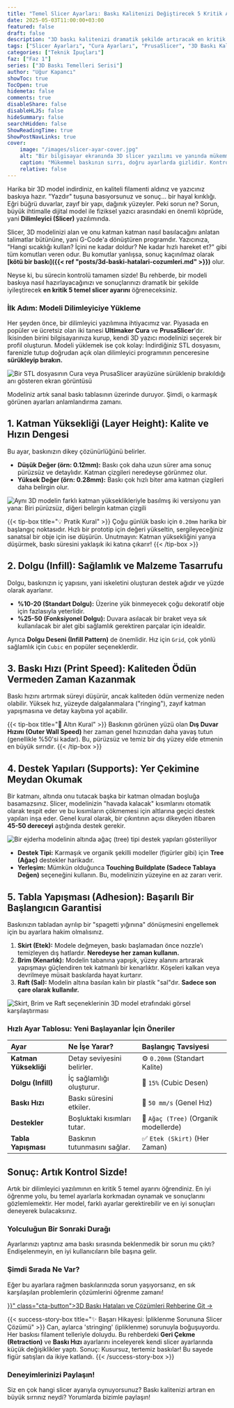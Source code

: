 ```yaml
---
title: "Temel Slicer Ayarları: Baskı Kalitenizi Değiştirecek 5 Kritik Ayar"
date: 2025-05-03T11:00:00+03:00
featured: false
draft: false
description: "3D baskı kalitenizi dramatik şekilde artıracak en kritik 5 temel dilimleyici (slicer) ayarını öğrenin. Katman yüksekliği, dolgu, hız, destekler ve tabla yapışması için uzman ipuçları."
tags: ["Slicer Ayarları", "Cura Ayarları", "PrusaSlicer", "3D Baskı Kalitesi", "Katman Yüksekliği", "Dolgu Ayarları", "Baskı Hızı", "Destek Yapıları", "Tabla Yapışması", "Başlangıç Rehberi"]
categories: ["Teknik İpuçları"]
faz: ["Faz 1"]
series: ["3D Baskı Temelleri Serisi"]
author: "Uğur Kapancı"
showToc: true
TocOpen: true
hidemeta: false
comments: true
disableShare: false
disableHLJS: false
hideSummary: false
searchHidden: false
ShowReadingTime: true
ShowPostNavLinks: true
cover:
    image: "/images/slicer-ayar-cover.jpg"
    alt: "Bir bilgisayar ekranında 3D slicer yazılımı ve yanında mükemmel basılmış bir 3D obje"
    caption: "Mükemmel baskının sırrı, doğru ayarlarda gizlidir. Kontrolü elinize alın!"
    relative: false
---
```


Harika bir 3D model indirdiniz, en kaliteli filamenti aldınız ve yazıcınız baskıya hazır. "Yazdır" tuşuna basıyorsunuz ve sonuç... bir hayal kırıklığı. Eğri büğrü duvarlar, zayıf bir yapı, dağınık yüzeyler. Peki sorun ne? Sorun, büyük ihtimalle dijital model ile fiziksel yazıcı arasındaki en önemli köprüde, yani **Dilimleyici (Slicer)** yazılımında.

Slicer, 3D modelinizi alan ve onu katman katman nasıl basılacağını anlatan talimatlar bütününe, yani G-Code'a dönüştüren programdır. Yazıcınıza, "Hangi sıcaklığı kullan? İçini ne kadar doldur? Ne kadar hızlı hareket et?" gibi tüm komutları veren odur. Bu komutlar yanlışsa, sonuç kaçınılmaz olarak **[kötü bir baskı]({{< ref "posts/3d-baski-hatalari-cozumleri.md" >}})** olur.

Neyse ki, bu sürecin kontrolü tamamen sizde! Bu rehberde, bir modeli baskıya nasıl hazırlayacağınızı ve sonuçlarınızı dramatik bir şekilde iyileştirecek **en kritik 5 temel slicer ayarını** öğreneceksiniz.

### İlk Adım: Modeli Dilimleyiciye Yükleme

Her şeyden önce, bir dilimleyici yazılımına ihtiyacımız var. Piyasada en popüler ve ücretsiz olan iki tanesi **Ultimaker Cura** ve **PrusaSlicer**'dır. İkisinden birini bilgisayarınıza kurup, kendi 3D yazıcı modelinizi seçerek bir profil oluşturun. Modeli yüklemek ise çok kolay: İndirdiğiniz STL dosyasını, farenizle tutup doğrudan açık olan dilimleyici programının penceresine **sürükleyip bırakın.**

![Bir STL dosyasının Cura veya PrusaSlicer arayüzüne sürüklenip bırakıldığı anı gösteren ekran görüntüsü](/images/slicer-import.jpg "Modeliniz artık sanal baskı tablasının üzerinde, talimatlarınızı bekliyor.")

Modeliniz artık sanal baskı tablasının üzerinde duruyor. Şimdi, o karmaşık görünen ayarları anlamlandırma zamanı.

## 1. Katman Yüksekliği (Layer Height): Kalite ve Hızın Dengesi

Bu ayar, baskınızın dikey çözünürlüğünü belirler.
* **Düşük Değer (örn: 0.12mm):** Baskı çok daha uzun sürer ama sonuç pürüzsüz ve detaylıdır. Katman çizgileri neredeyse görünmez olur.
* **Yüksek Değer (örn: 0.28mm):** Baskı çok hızlı biter ama katman çizgileri daha belirgin olur.

![Aynı 3D modelin farklı katman yükseklikleriyle basılmış iki versiyonu yan yana: Biri pürüzsüz, diğeri belirgin katman çizgili](/images/slicer-layer-height.jpg "Solda düşük katman yüksekliği (kaliteli), sağda yüksek katman yüksekliği (hızlı).")

{{< tip-box title="💡 Pratik Kural" >}}
Çoğu günlük baskı için `0.20mm` harika bir başlangıç noktasıdır. Hızlı bir prototip için değeri yükseltin, sergileyeceğiniz sanatsal bir obje için ise düşürün. Unutmayın: Katman yüksekliğini yarıya düşürmek, baskı süresini yaklaşık iki katına çıkarır!
{{< /tip-box >}}

## 2. Dolgu (Infill): Sağlamlık ve Malzeme Tasarrufu

Dolgu, baskınızın iç yapısını, yani iskeletini oluşturan destek ağıdır ve yüzde olarak ayarlanır.

* **%10-20 (Standart Dolgu):** Üzerine yük binmeyecek çoğu dekoratif obje için fazlasıyla yeterlidir.
* **%25-50 (Fonksiyonel Dolgu):** Duvara asılacak bir braket veya sık kullanılacak bir alet gibi sağlamlık gerektiren parçalar için idealdir.

Ayrıca **Dolgu Deseni (Infill Pattern)** de önemlidir. Hız için `Grid`, çok yönlü sağlamlık için `Cubic` en popüler seçeneklerdir.

## 3. Baskı Hızı (Print Speed): Kaliteden Ödün Vermeden Zaman Kazanmak

Baskı hızını artırmak süreyi düşürür, ancak kaliteden ödün vermenize neden olabilir. Yüksek hız, yüzeyde dalgalanmalara ("ringing"), zayıf katman yapışmasına ve detay kaybına yol açabilir.

{{< tip-box title="🔑 Altın Kural" >}}
Baskının görünen yüzü olan **Dış Duvar Hızını (Outer Wall Speed)** her zaman genel hızınızdan daha yavaş tutun (genellikle %50'si kadar). Bu, pürüzsüz ve temiz bir dış yüzey elde etmenin en büyük sırrıdır.
{{< /tip-box >}}

## 4. Destek Yapıları (Supports): Yer Çekimine Meydan Okumak

Bir katmanı, altında onu tutacak başka bir katman olmadan boşluğa basamazsınız. Slicer, modelinizin "havada kalacak" kısımlarını otomatik olarak tespit eder ve bu kısımların çökmemesi için altlarına geçici destek yapıları inşa eder. Genel kural olarak, bir çıkıntının açısı dikeyden itibaren **45-50 dereceyi** aştığında destek gerekir.

![Bir ejderha modelinin altında ağaç (tree) tipi destek yapıları gösteriliyor](/images/slicer-supports.jpg "Ağaç destekler, karmaşık modeller için hem verimli hem de sökmesi kolay bir çözümdür.")

* **Destek Tipi:** Karmaşık ve organik şekilli modeller (figürler gibi) için **Tree (Ağaç)** destekler harikadır.
* **Yerleşim:** Mümkün olduğunca **Touching Buildplate (Sadece Tablaya Değen)** seçeneğini kullanın. Bu, modelinizin yüzeyine en az zararı verir.

## 5. Tabla Yapışması (Adhesion): Başarılı Bir Başlangıcın Garantisi

Baskınızın tabladan ayrılıp bir "spagetti yığınına" dönüşmesini engellemek için bu ayarlara hakim olmalısınız.

1.  **Skirt (Etek):** Modele değmeyen, baskı başlamadan önce nozzle'ı temizleyen dış hatlardır. **Neredeyse her zaman kullanın.**
2.  **Brim (Kenarlık):** Modelin tabanına yapışık, yüzey alanını artırarak yapışmayı güçlendiren tek katmanlı bir kenarlıktır. Köşeleri kalkan veya devrilmeye müsait baskılarda hayat kurtarır.
3.  **Raft (Sal):** Modelin altına basılan kalın bir plastik "sal"dır. **Sadece son çare olarak kullanılır.**

![Skirt, Brim ve Raft seçeneklerinin 3D model etrafındaki görsel karşılaştırması](/images/tabla-yapisma.jpg "Soldan sağa: Skirt, Brim ve Raft.")

### Hızlı Ayar Tablosu: Yeni Başlayanlar İçin Öneriler

| Ayar | Ne İşe Yarar? | Başlangıç Tavsiyesi |
| :--- | :--- | :--- |
| **Katman Yüksekliği** | Detay seviyesini belirler. | ⚙️ `0.20mm` (Standart Kalite) |
| **Dolgu (Infill)** | İç sağlamlığı oluşturur. | 🧱 `15%` (Cubic Desen) |
| **Baskı Hızı** | Baskı süresini etkiler. | 🚀 `50 mm/s` (Genel Hız) |
| **Destekler** | Boşluktaki kısımları tutar. | 🌳 `Ağaç (Tree)` (Organik modellerde) |
| **Tabla Yapışması** | Baskının tutunmasını sağlar. | ✅ `Etek (Skirt)` (Her Zaman) |

## Sonuç: Artık Kontrol Sizde!

Artık bir dilimleyici yazılımının en kritik 5 temel ayarını öğrendiniz. En iyi öğrenme yolu, bu temel ayarlarla korkmadan oynamak ve sonuçlarını gözlemlemektir. Her model, farklı ayarlar gerektirebilir ve en iyi sonuçları deneyerek bulacaksınız.

### Yolculuğun Bir Sonraki Durağı

Ayarlarınızı yaptınız ama baskı sırasında beklenmedik bir sorun mu çıktı? Endişelenmeyin, en iyi kullanıcıların bile başına gelir.

<div class="post-cta-box">
<h3>Şimdi Sırada Ne Var?</h3>
<p>Eğer bu ayarlara rağmen baskılarınızda sorun yaşıyorsanız, en sık karşılaşılan problemlerin çözümlerini öğrenme zamanı!</p>
<a href="{{< ref "posts/3d-baski-hatalari-cozumleri.md" >}}" class="cta-button">3D Baskı Hataları ve Çözümleri Rehberine Git →</a>
</div>

{{< success-story-box title="✨ Başarı Hikayesi: İpliklenme Sorununa Slicer Çözümü" >}}
Can, aylarca 'stringing' (ipliklenme) sorunuyla boğuşuyordu. Her baskısı filament telleriyle doluydu. Bu rehberdeki **Geri Çekme (Retraction)** ve **Baskı Hızı** ayarlarını inceleyerek kendi slicer ayarlarında küçük değişiklikler yaptı. Sonuç: Kusursuz, tertemiz baskılar! Bu sayede figür satışları da ikiye katlandı.
{{< /success-story-box >}}

### Deneyimlerinizi Paylaşın!
Siz en çok hangi slicer ayarıyla oynuyorsunuz? Baskı kalitenizi artıran en büyük sırrınız neydi? Yorumlarda bizimle paylaşın!